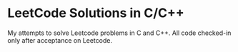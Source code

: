 # LeetCode Solutions in C/C++
My attempts to solve Leetcode problems in C and C++. All code checked-in only after acceptance on Leetcode.

